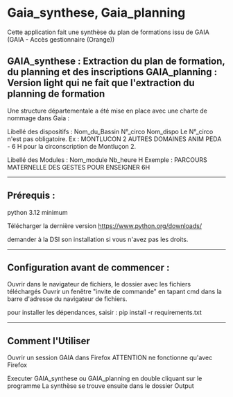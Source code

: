 # Gaia_synthese, Gaia_planning

Cette application fait une synthèse du plan de formations issu de GAIA (GAIA - Accès gestionnaire (Orange))

GAIA_synthese : Extraction du plan de formation, du planning et des inscriptions
GAIA_planning : Version light qui ne fait que l'extraction du planning de formation
--------------------------------------------------------------
Une structure départementale a été mise en place avec une charte de nommage dans Gaia :

Libellé des dispositifs :  Nom_du_Bassin N°_circo Nom_dispo
Le N°_circo n'est pas obligatoire.
Ex : MONTLUCON 2 AUTRES DOMAINES ANIM PEDA - 6 H
pour la circonscription de Montluçon 2.

Libellé des Modules : Nom_module Nb_heure H
Exemple : PARCOURS MATERNELLE DES GESTES POUR ENSEIGNER 6H

--------------------------------------------------------------
Prérequis :
--------------------------------------------------------------
python 3.12 minimum 

Télécharger la dernière version 
https://www.python.org/downloads/

demander à la DSI son installation si vous n'avez pas les droits.

--------------------------------------------------------------
Configuration avant de commencer :
--------------------------------------------------------------

Ouvrir dans le navigateur de fichiers, le dossier avec les fichiers téléchargés
Ouvrir un fenêtre "invite de commande" en tapant  cmd dans la barre d'adresse du navigateur de fichiers.

pour installer les dépendances, saisir :
pip install -r requirements.txt

----------------------------------------------------------------
Comment l'Utiliser
----------------------------------------------------------------

Ouvrir un session GAIA dans Firefox 
ATTENTION ne fonctionne qu'avec Firefox

Executer GAIA_synthese ou GAIA_planning en double cliquant sur le programme
La synthèse se trouve ensuite dans le dossier Output
